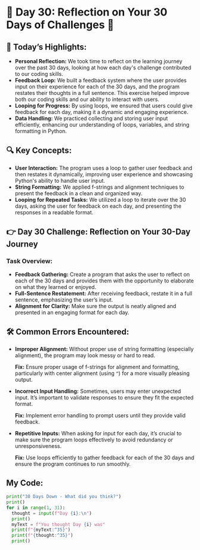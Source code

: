 # 🌟 Day 30: Reflection on Your 30 Days of Challenges 🎉

## 🎊 Today’s Highlights:
- **Personal Reflection:** We took time to reflect on the learning journey over the past 30 days, looking at how each day's challenge contributed to our coding skills.
- **Feedback Loop:** We built a feedback system where the user provides input on their experience for each of the 30 days, and the program restates their thoughts in a full sentence. This exercise helped improve both our coding skills and our ability to interact with users.
- **Looping for Progress:** By using loops, we ensured that users could give feedback for each day, making it a dynamic and engaging experience.
- **Data Handling:** We practiced collecting and storing user input efficiently, enhancing our understanding of loops, variables, and string formatting in Python.

## 🔍 Key Concepts:
- **User Interaction:** The program uses a loop to gather user feedback and then restates it dynamically, improving user experience and showcasing Python's ability to handle user input.
- **String Formatting:** We applied f-strings and alignment techniques to present the feedback in a clean and organized way.
- **Looping for Repeated Tasks:** We utilized a loop to iterate over the 30 days, asking the user for feedback on each day, and presenting the responses in a readable format.

## 👉 Day 30 Challenge: Reflection on Your 30-Day Journey

### Task Overview:
- **Feedback Gathering:** Create a program that asks the user to reflect on each of the 30 days and provides them with the opportunity to elaborate on what they learned or enjoyed.
- **Full-Sentence Restatement:** After receiving feedback, restate it in a full sentence, emphasizing the user’s input.
- **Alignment for Clarity:** Make sure the output is neatly aligned and presented in an engaging format for each day.

## 🛠️ Common Errors Encountered:
- **Improper Alignment:** Without proper use of string formatting (especially alignment), the program may look messy or hard to read.

  **Fix:** Ensure proper usage of f-strings for alignment and formatting, particularly with center alignment (using `^`) for a more visually pleasing output.

- **Incorrect Input Handling:** Sometimes, users may enter unexpected input. It’s important to validate responses to ensure they fit the expected format.

  **Fix:** Implement error handling to prompt users until they provide valid feedback.

- **Repetitive Inputs:** When asking for input for each day, it’s crucial to make sure the program loops effectively to avoid redundancy or unresponsiveness.

  **Fix:** Use loops efficiently to gather feedback for each of the 30 days and ensure the program continues to run smoothly.

## **My Code:**

```python
print("30 Days Down - What did you think?")
print()
for i in range(1, 31):
  thought = input(f"Day {i}:\n")
  print()
  myText = f"You thought Day {i} was"
  print(f"{myText:^35}")
  print(f"{thought:^35}")
  print()
